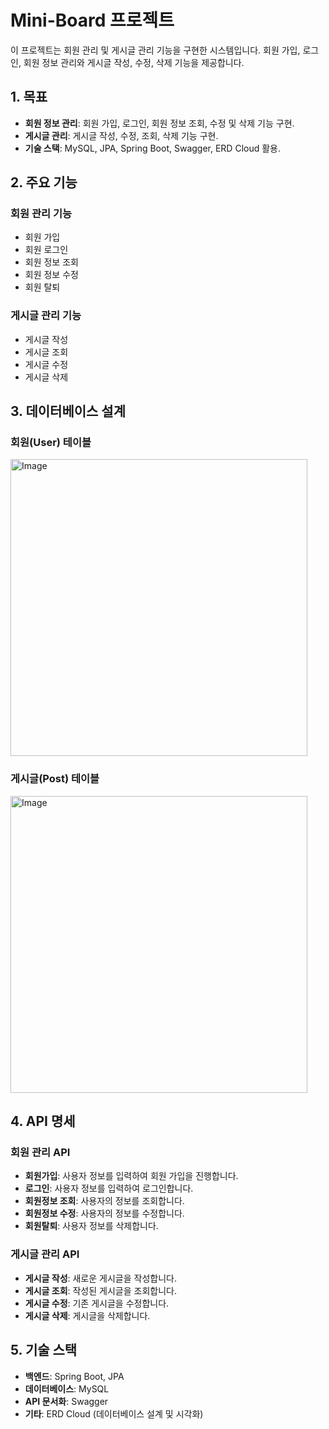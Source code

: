 # Mini-Board 프로젝트

이 프로젝트는 회원 관리 및 게시글 관리 기능을 구현한 시스템입니다. 회원 가입, 로그인, 회원 정보 관리와 게시글 작성, 수정, 삭제 기능을 제공합니다.

## 1. 목표

- **회원 정보 관리**: 회원 가입, 로그인, 회원 정보 조회, 수정 및 삭제 기능 구현.
- **게시글 관리**: 게시글 작성, 수정, 조회, 삭제 기능 구현.
- **기술 스택**: MySQL, JPA, Spring Boot, Swagger, ERD Cloud 활용.

## 2. 주요 기능

### 회원 관리 기능

- 회원 가입
- 회원 로그인
- 회원 정보 조회
- 회원 정보 수정
- 회원 탈퇴

### 게시글 관리 기능

- 게시글 작성
- 게시글 조회
- 게시글 수정
- 게시글 삭제

## 3. 데이터베이스 설계

### 회원(User) 테이블

<img width="475" alt="Image" src="https://github.com/user-attachments/assets/29a912f3-5616-40a0-b1eb-bc32a8f2528f" />

### 게시글(Post) 테이블

<img width="475" alt="Image" src="https://github.com/user-attachments/assets/5603748b-ef77-4ec5-b1c6-39c04eee9d7f" />

## 4. API 명세

### 회원 관리 API

- **회원가입**: 사용자 정보를 입력하여 회원 가입을 진행합니다.
- **로그인**: 사용자 정보를 입력하여 로그인합니다.
- **회원정보 조회**: 사용자의 정보를 조회합니다.
- **회원정보 수정**: 사용자의 정보를 수정합니다.
- **회원탈퇴**: 사용자 정보를 삭제합니다.

### 게시글 관리 API

- **게시글 작성**: 새로운 게시글을 작성합니다.
- **게시글 조회**: 작성된 게시글을 조회합니다.
- **게시글 수정**: 기존 게시글을 수정합니다.
- **게시글 삭제**: 게시글을 삭제합니다.

## 5. 기술 스택

- **백엔드**: Spring Boot, JPA
- **데이터베이스**: MySQL
- **API 문서화**: Swagger
- **기타**: ERD Cloud (데이터베이스 설계 및 시각화)

